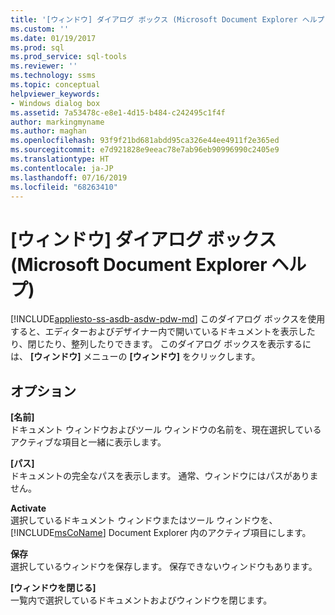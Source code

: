 ```yaml
---
title: '[ウィンドウ] ダイアログ ボックス (Microsoft Document Explorer ヘルプ) | Microsoft Docs'
ms.custom: ''
ms.date: 01/19/2017
ms.prod: sql
ms.prod_service: sql-tools
ms.reviewer: ''
ms.technology: ssms
ms.topic: conceptual
helpviewer_keywords:
- Windows dialog box
ms.assetid: 7a53478c-e8e1-4d15-b484-c242495c1f4f
author: markingmyname
ms.author: maghan
ms.openlocfilehash: 93f9f21bd681abdd95ca326e44ee4911f2e365ed
ms.sourcegitcommit: e7d921828e9eeac78e7ab96eb90996990c2405e9
ms.translationtype: HT
ms.contentlocale: ja-JP
ms.lasthandoff: 07/16/2019
ms.locfileid: "68263410"
---
```

# <a name="windows-dialog-box-microsoft-document-explorer-help"></a>[ウィンドウ] ダイアログ ボックス (Microsoft Document Explorer ヘルプ)
[!INCLUDE[appliesto-ss-asdb-asdw-pdw-md](../../includes/appliesto-ss-asdb-asdw-pdw-md.md)]
このダイアログ ボックスを使用すると、エディターおよびデザイナー内で開いているドキュメントを表示したり、閉じたり、整列したりできます。 このダイアログ ボックスを表示するには、 **[ウィンドウ]** メニューの **[ウィンドウ]** をクリックします。  
  
## <a name="options"></a>オプション  
**[名前]**  
ドキュメント ウィンドウおよびツール ウィンドウの名前を、現在選択しているアクティブな項目と一緒に表示します。  
  
**[パス]**  
ドキュメントの完全なパスを表示します。 通常、ウィンドウにはパスがありません。  
  
**Activate**  
選択しているドキュメント ウィンドウまたはツール ウィンドウを、 [!INCLUDE[msCoName](../../includes/msconame_md.md)] Document Explorer 内のアクティブ項目にします。  
  
**保存**  
選択しているウィンドウを保存します。 保存できないウィンドウもあります。  
  
**[ウィンドウを閉じる]**  
一覧内で選択しているドキュメントおよびウィンドウを閉じます。  
